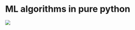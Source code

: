 # ML algorithms in pure python

![](https://blog.selectel.com/wp-content/uploads/2017/08/PR-4752_python_5.png)

